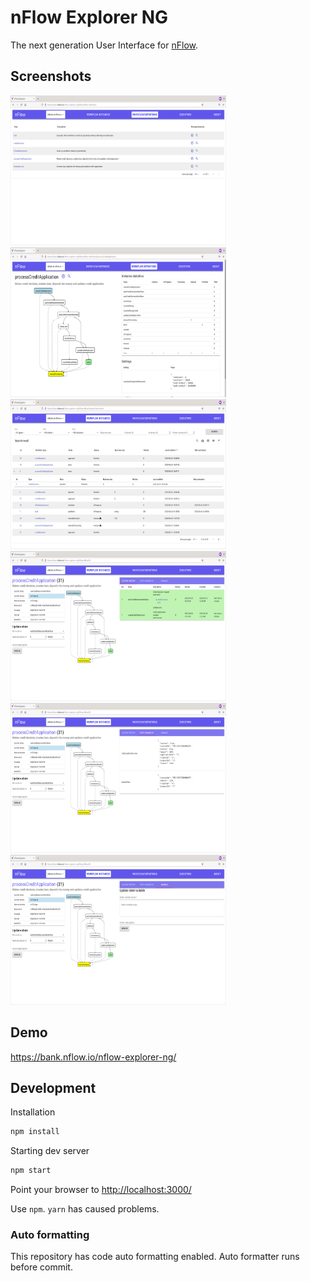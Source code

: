 # nFlow Explorer NG

The next generation User Interface for [nFlow](https://github.com/NitorCreations/nflow).

## Screenshots

<img src="https://raw.githubusercontent.com/NitorCreations/nflow/master/nflow-explorer-ng/screenshots/nflow-explorer-workflow-definition-list.png" width="345" height="240"> <img src="https://raw.githubusercontent.com/NitorCreations/nflow/master/nflow-explorer-ng/screenshots/nflow-explorer-workflow-definition.png" width="345" height="240">
<img src="https://raw.githubusercontent.com/NitorCreations/nflow/master/nflow-explorer-ng/screenshots/nflow-explorer-workflow-instance-list.png" width="345" height="240"> <img src="https://raw.githubusercontent.com/NitorCreations/nflow/master/nflow-explorer-ng/screenshots/nflow-explorer-workflow-instance.png" width="345" height="240">
<img src="https://raw.githubusercontent.com/NitorCreations/nflow/master/nflow-explorer-ng/screenshots/nflow-explorer-workflow-instance-variables.png" width="345" height="240"> <img src="https://raw.githubusercontent.com/NitorCreations/nflow/master/nflow-explorer-ng/screenshots/nflow-explorer-workflow-instance-manage.png" width="345" height="240">

## Demo

<https://bank.nflow.io/nflow-explorer-ng/>

## Development

Installation

```sh
npm install
```

Starting dev server

```sh
npm start
```

Point your browser to <http://localhost:3000/>

Use `npm`. `yarn` has caused problems.

### Auto formatting

This repository has code auto formatting enabled. Auto formatter runs before commit.
